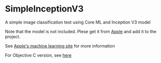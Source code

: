 # SimpleInceptionV3
A simple image classification test using Core ML and Inception V3 model

Note that the model is not included. Plese get it from [Apple](https://docs-assets.developer.apple.com/coreml/models/Inceptionv3.mlmodel) and add it to the project.

See [Apple's machine learning site](https://developer.apple.com/machine-learning/) for more information

For Objective C version, see [here](https://github.com/freedomtan/SimpleInceptionV3-ObjC/)
